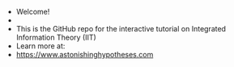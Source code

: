 - Welcome!
-  
- This is the GitHub repo for the interactive tutorial on Integrated Information Theory (IIT)
- Learn more at:
- https://www.astonishinghypotheses.com

<!---
IITCode/IITCode is a ✨ special ✨ repository because its `README.md` (this file) appears on your GitHub profile.
You can click the Preview link to take a look at your changes.
--->
